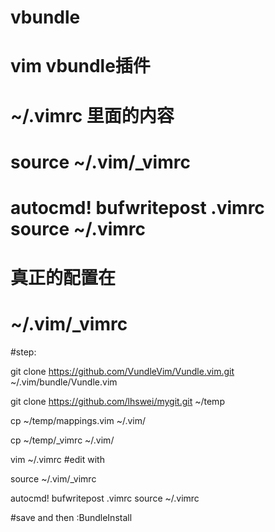 # vbundle
# vim vbundle插件

# ~/.vimrc 里面的内容

# source ~/.vim/_vimrc       
# autocmd! bufwritepost .vimrc source ~/.vimrc

# 真正的配置在

# ~/.vim/_vimrc

#step:

git clone https://github.com/VundleVim/Vundle.vim.git ~/.vim/bundle/Vundle.vim

git clone https://github.com/lhswei/mygit.git ~/temp

cp ~/temp/mappings.vim ~/.vim/

cp ~/temp/_vimrc ~/.vim/

vim ~/.vimrc  #edit with 

source ~/.vim/_vimrc       

autocmd! bufwritepost .vimrc source ~/.vimrc

#save and then 
:BundleInstall 



